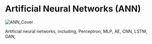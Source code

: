 # Artificial Neural Networks (ANN)

![ANN_Cover](https://github.com/user-attachments/assets/4ac11a15-e9cc-4014-a46f-728267173dda)

Artificial neural networks, including, Perceptron, MLP, AE, CNN, LSTM, GAN, 
